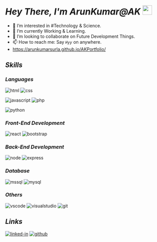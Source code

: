# ***Hey There, I'm ArunKumar@AK*** <img src="https://media.giphy.com/media/hvRJCLFzcasrR4ia7z/giphy.gif" width="30px">

- 👀 I’m interested in #Technology & Science.
- 🌱 I’m currently Working & Learning.
- 💞️ I’m looking to collaborate on Future Development Things.
- 📫 How to reach me: Say *`Hyy`* on anywhere.
- https://arunkumarsurla.github.io/AKPortfolio/


## ***Skills***

### ***Languages***

![html](https://img.shields.io/badge/HTML5-E34F26?style=for-the-badge&logo=html5&logoColor=white)
![css](https://img.shields.io/badge/CSS3-1572B6?style=for-the-badge&logo=css3&logoColor=white)

![javascript](https://img.shields.io/badge/JavaScript-323330?style=for-the-badge&logo=javascript&logoColor=F7DF1E)
![php](https://img.shields.io/badge/php-E34F26?style=for-the-badge&logo=php&logoColor=white)


![python](https://img.shields.io/badge/Python-14354C?style=for-the-badge&logo=python&logoColor=white)

### ***Front-End Development***
![react](https://img.shields.io/badge/React-20232A?style=for-the-badge&logo=react&logoColor=61DAFB)
![bootstrap](https://img.shields.io/badge/Bootstrap-563D7C?style=for-the-badge&logo=bootstrap&logoColor=white)


### ***Back-End Development***

![node](https://img.shields.io/badge/Node.js-339933?style=for-the-badge&logo=node-dot-js&logoColor=white)
![express](https://img.shields.io/badge/Express.js-000000?style=for-the-badge&logo=express&logoColor=white)

### ***Database***
![mssql](https://img.shields.io/badge/Microsoft%20SQL%20Sever-CC2927?style=for-the-badge&logo=microsoft%20sql%20server&logoColor=white)
![mysql](https://img.shields.io/badge/MySQL-00000F?style=for-the-badge&logo=mysql&logoColor=white)


### ***Others***

![vscode](https://img.shields.io/badge/Visual_Studio_Code-0078D4?style=for-the-badge&logo=visual%20studio%20code&logoColor=white)
![visualstudio](https://img.shields.io/badge/Visual_Studio_2019-5C2D91?style=for-the-badge&logo=visual%20studio&logoColor=white)
![git](https://img.shields.io/badge/Git-F05032?style=for-the-badge&logo=git&logoColor=white)


## ***Links***

[![linked-in](https://img.shields.io/badge/Linked_In-0077B5?style=for-the-badge&logo=LinkedIn&logoColor=white)](https://www.linkedin.com/in/arunkumar-surla/)
[![github](https://img.shields.io/badge/GitHub-000000?style=for-the-badge&logo=GitHub&logoColor=white)](https://github.com/arunkumarsurla)





<!---
arunkumarsurla/arunkumarsurla is a ✨ special ✨ repository because its `README.md` (this file) appears on your GitHub profile.
You can click the Preview link to take a look at your changes.
--->
